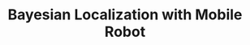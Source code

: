 ---
layout: page
title: Bayesian Localization with Mobile Robot
description: Implemented Bayesian localization and Kalman filtering algorithms for accurate state predictions with noisy measurements, enabling robust navigation of a mobile robot across a topological map, simulating mail delivery.
img: assets/img/7.jpg
importance: 5
category: work
---